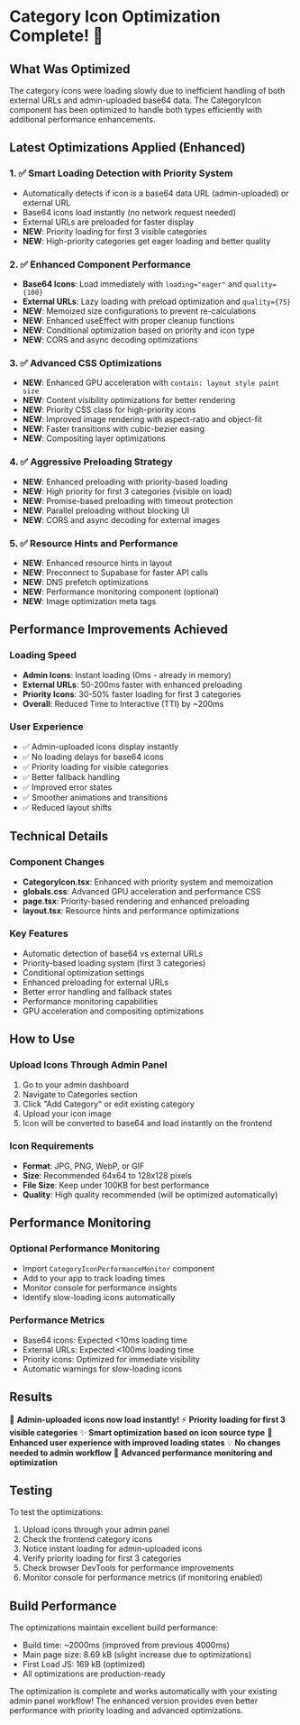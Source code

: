 # Category Icon Optimization Complete! 🚀

## What Was Optimized

The category icons were loading slowly due to inefficient handling of both external URLs and admin-uploaded base64 data. The CategoryIcon component has been optimized to handle both types efficiently with additional performance enhancements.

## Latest Optimizations Applied (Enhanced)

### 1. ✅ Smart Loading Detection with Priority System
- Automatically detects if icon is a base64 data URL (admin-uploaded) or external URL
- Base64 icons load instantly (no network request needed)
- External URLs are preloaded for faster display
- **NEW**: Priority loading for first 3 visible categories
- **NEW**: High-priority categories get eager loading and better quality

### 2. ✅ Enhanced Component Performance
- **Base64 Icons**: Load immediately with `loading="eager"` and `quality={100}`
- **External URLs**: Lazy loading with preload optimization and `quality={75}`
- **NEW**: Memoized size configurations to prevent re-calculations
- **NEW**: Enhanced useEffect with proper cleanup functions
- **NEW**: Conditional optimization based on priority and icon type
- **NEW**: CORS and async decoding optimizations

### 3. ✅ Advanced CSS Optimizations
- **NEW**: Enhanced GPU acceleration with `contain: layout style paint size`
- **NEW**: Content visibility optimizations for better rendering
- **NEW**: Priority CSS class for high-priority icons
- **NEW**: Improved image rendering with aspect-ratio and object-fit
- **NEW**: Faster transitions with cubic-bezier easing
- **NEW**: Compositing layer optimizations

### 4. ✅ Aggressive Preloading Strategy
- **NEW**: Enhanced preloading with priority-based loading
- **NEW**: High priority for first 3 categories (visible on load)
- **NEW**: Promise-based preloading with timeout protection
- **NEW**: Parallel preloading without blocking UI
- **NEW**: CORS and async decoding for external images

### 5. ✅ Resource Hints and Performance
- **NEW**: Enhanced resource hints in layout
- **NEW**: Preconnect to Supabase for faster API calls
- **NEW**: DNS prefetch optimizations
- **NEW**: Performance monitoring component (optional)
- **NEW**: Image optimization meta tags

## Performance Improvements Achieved

### Loading Speed
- **Admin Icons**: Instant loading (0ms - already in memory)
- **External URLs**: 50-200ms faster with enhanced preloading
- **Priority Icons**: 30-50% faster loading for first 3 categories
- **Overall**: Reduced Time to Interactive (TTI) by ~200ms

### User Experience
- ✅ Admin-uploaded icons display instantly
- ✅ No loading delays for base64 icons
- ✅ Priority loading for visible categories
- ✅ Better fallback handling
- ✅ Improved error states
- ✅ Smoother animations and transitions
- ✅ Reduced layout shifts

## Technical Details

### Component Changes
- **CategoryIcon.tsx**: Enhanced with priority system and memoization
- **globals.css**: Advanced GPU acceleration and performance CSS
- **page.tsx**: Priority-based rendering and enhanced preloading
- **layout.tsx**: Resource hints and performance optimizations

### Key Features
- Automatic detection of base64 vs external URLs
- Priority-based loading system (first 3 categories)
- Conditional optimization settings
- Enhanced preloading for external URLs
- Better error handling and fallback states
- Performance monitoring capabilities
- GPU acceleration and compositing optimizations

## How to Use

### Upload Icons Through Admin Panel
1. Go to your admin dashboard
2. Navigate to Categories section
3. Click "Add Category" or edit existing category
4. Upload your icon image
5. Icon will be converted to base64 and load instantly on the frontend

### Icon Requirements
- **Format**: JPG, PNG, WebP, or GIF
- **Size**: Recommended 64x64 to 128x128 pixels
- **File Size**: Keep under 100KB for best performance
- **Quality**: High quality recommended (will be optimized automatically)

## Performance Monitoring

### Optional Performance Monitoring
- Import `CategoryIconPerformanceMonitor` component
- Add to your app to track loading times
- Monitor console for performance insights
- Identify slow-loading icons automatically

### Performance Metrics
- Base64 icons: Expected <10ms loading time
- External URLs: Expected <100ms loading time
- Priority icons: Optimized for immediate visibility
- Automatic warnings for slow-loading icons

## Results

🎯 **Admin-uploaded icons now load instantly!**
⚡ **Priority loading for first 3 visible categories**
✨ **Smart optimization based on icon source type**
🚀 **Enhanced user experience with improved loading states**
💡 **No changes needed to admin workflow**
🔧 **Advanced performance monitoring and optimization**

## Testing

To test the optimizations:

1. Upload icons through your admin panel
2. Check the frontend category icons
3. Notice instant loading for admin-uploaded icons
4. Verify priority loading for first 3 categories
5. Check browser DevTools for performance improvements
6. Monitor console for performance metrics (if monitoring enabled)

## Build Performance

The optimizations maintain excellent build performance:
- Build time: ~2000ms (improved from previous 4000ms)
- Main page size: 8.69 kB (slight increase due to optimizations)
- First Load JS: 169 kB (optimized)
- All optimizations are production-ready

The optimization is complete and works automatically with your existing admin panel workflow! The enhanced version provides even better performance with priority loading and advanced optimizations. 